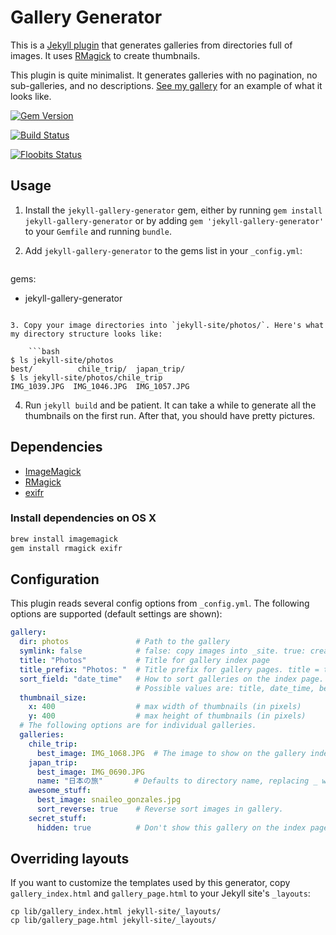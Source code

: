 # Gallery Generator

This is a [Jekyll plugin](http://jekyllrb.com/docs/plugins/) that generates galleries from directories full of images. It uses [RMagick](http://rmagick.rubyforge.org/) to create thumbnails.

This plugin is quite minimalist. It generates galleries with no pagination, no sub-galleries, and no descriptions. [See my gallery](http://geoff.greer.fm/photos/) for an example of what it looks like.

[![Gem Version](https://img.shields.io/gem/v/jekyll-gallery-generator.svg)](https://rubygems.org/gems/jekyll-gallery-generator)

[![Build Status](https://travis-ci.org/ggreer/jekyll-gallery-generator.svg?branch=master)](https://travis-ci.org/ggreer/jekyll-gallery-generator)

[![Floobits Status](https://floobits.com/ggreer/jekyll-gallery-generator.svg)](https://floobits.com/ggreer/jekyll-gallery-generator/redirect)


## Usage

1. Install the `jekyll-gallery-generator` gem, either by running `gem install jekyll-gallery-generator` or by adding `gem 'jekyll-gallery-generator'` to your `Gemfile` and running `bundle`.

2. Add `jekyll-gallery-generator` to the gems list in your `_config.yml`:

    ```
gems:
  - jekyll-gallery-generator
```

3. Copy your image directories into `jekyll-site/photos/`. Here's what my directory structure looks like:

    ```bash
$ ls jekyll-site/photos
best/          chile_trip/  japan_trip/
$ ls jekyll-site/photos/chile_trip
IMG_1039.JPG  IMG_1046.JPG  IMG_1057.JPG
```

4. Run `jekyll build` and be patient. It can take a while to generate all the thumbnails on the first run. After that, you should have pretty pictures.


## Dependencies

* [ImageMagick](http://www.imagemagick.org/)
* [RMagick](https://github.com/rmagick/rmagick)
* [exifr](https://github.com/remvee/exifr/)

### Install dependencies on OS X

```bash
brew install imagemagick
gem install rmagick exifr
```


## Configuration

This plugin reads several config options from `_config.yml`. The following options are supported (default settings are shown):

```yaml
gallery:
  dir: photos               # Path to the gallery
  symlink: false            # false: copy images into _site. true: create symbolic links (saves disk space)
  title: "Photos"           # Title for gallery index page
  title_prefix: "Photos: "  # Title prefix for gallery pages. title = title_prefix + gallery_name
  sort_field: "date_time"   # How to sort galleries on the index page.
                            # Possible values are: title, date_time, best_image
  thumbnail_size:
    x: 400                  # max width of thumbnails (in pixels)
    y: 400                  # max height of thumbnails (in pixels)
  # The following options are for individual galleries.
  galleries:
    chile_trip:
      best_image: IMG_1068.JPG  # The image to show on the gallery index page. Defaults to the last image.
    japan_trip:
      best_image: IMG_0690.JPG
      name: "日本の旅"       # Defaults to directory name, replacing _ with spaces & capitalizing words.
    awesome_stuff:
      best_image: snaileo_gonzales.jpg
      sort_reverse: true    # Reverse sort images in gallery.
    secret_stuff:
      hidden: true          # Don't show this gallery on the index page. People must guess the URL.
```


## Overriding layouts

If you want to customize the templates used by this generator, copy `gallery_index.html` and `gallery_page.html` to your Jekyll site's `_layouts`:

    cp lib/gallery_index.html jekyll-site/_layouts/
    cp lib/gallery_page.html jekyll-site/_layouts/
